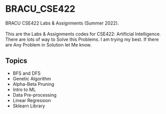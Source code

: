 # BRACU_CSE422

BRACU CSE422 Labs &amp; Assignments (Summer 2022). <br> <br>
This are the Labs & Assignments codes for CSE422: Artificial Intelligence. There are lots of way to Solve this Problems. I am trying my best. If there are Any Problem in Solution let Me know.

<h2>Topics</h2>
  <ul>
  <li>BFS and DFS</li>
  <li>Genetic Algorithm</li>
  <li>Alpha-Beta Pruning</li>
  <li>Intro to ML</li>
  <li>Data Pre-processing</li>
  <li>Linear Regression</li>
  <li>Sklearn Library</li>
</ul>
